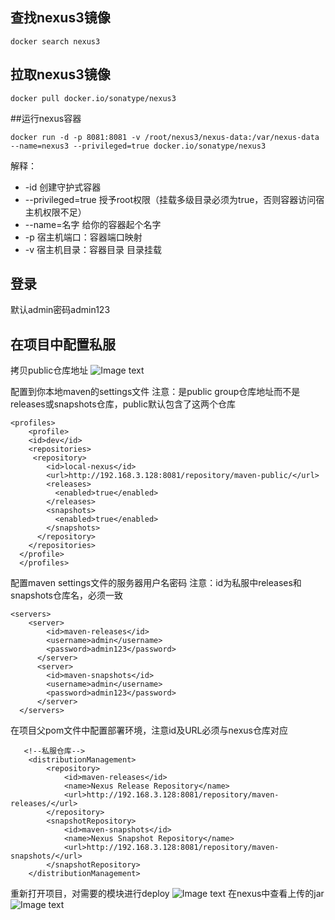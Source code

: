 ## 查找nexus3镜像
```
docker search nexus3
```

## 拉取nexus3镜像
```
docker pull docker.io/sonatype/nexus3
```

##运行nexus容器
```
docker run -d -p 8081:8081 -v /root/nexus3/nexus-data:/var/nexus-data --name=nexus3 --privileged=true docker.io/sonatype/nexus3
```
解释：
* -id 创建守护式容器
* --privileged=true 授予root权限（挂载多级目录必须为true，否则容器访问宿主机权限不足）
* --name=名字 给你的容器起个名字
* -p 宿主机端口：容器端口映射
* -v 宿主机目录：容器目录 目录挂载

## 登录
默认admin密码admin123

## 在项目中配置私服
拷贝public仓库地址
![Image text](https://upload-images.jianshu.io/upload_images/10533664-ee48280eddd19722.png?imageMogr2/auto-orient/strip%7CimageView2/2/w/1000/format/webp)

配置到你本地maven的settings文件
注意：是public group仓库地址而不是releases或snapshots仓库，public默认包含了这两个仓库
```
<profiles>
    <profile>  
    <id>dev</id>  
    <repositories>  
     <repository>  
        <id>local-nexus</id>
        <url>http://192.168.3.128:8081/repository/maven-public/</url>  
        <releases>  
          <enabled>true</enabled>
        </releases>  
        <snapshots>  
          <enabled>true</enabled>  
        </snapshots>  
      </repository> 
    </repositories>  
  </profile>  
  </profiles>
```
配置maven settings文件的服务器用户名密码
注意：id为私服中releases和snapshots仓库名，必须一致
```
<servers>
    <server>  
        <id>maven-releases</id>  
        <username>admin</username>  
        <password>admin123</password>  
      </server>  
      <server>  
        <id>maven-snapshots</id>  
        <username>admin</username>  
        <password>admin123</password>  
      </server> 
  </servers>
  ```
在项目父pom文件中配置部署环境，注意id及URL必须与nexus仓库对应
```
   <!--私服仓库-->
    <distributionManagement>
        <repository>
            <id>maven-releases</id>
            <name>Nexus Release Repository</name>
            <url>http://192.168.3.128:8081/repository/maven-releases/</url>
        </repository>
        <snapshotRepository>
            <id>maven-snapshots</id>
            <name>Nexus Snapshot Repository</name>
            <url>http://192.168.3.128:8081/repository/maven-snapshots/</url>
        </snapshotRepository>
    </distributionManagement>
```
重新打开项目，对需要的模块进行deploy
![Image text](https://upload-images.jianshu.io/upload_images/10533664-9747f9b79e9dfdcd.png?imageMogr2/auto-orient/strip%7CimageView2/2/w/1000/format/webp)
在nexus中查看上传的jar
![Image text](https://upload-images.jianshu.io/upload_images/10533664-ef01707448a12e4f.png?imageMogr2/auto-orient/strip%7CimageView2/2/w/1000/format/webp)
